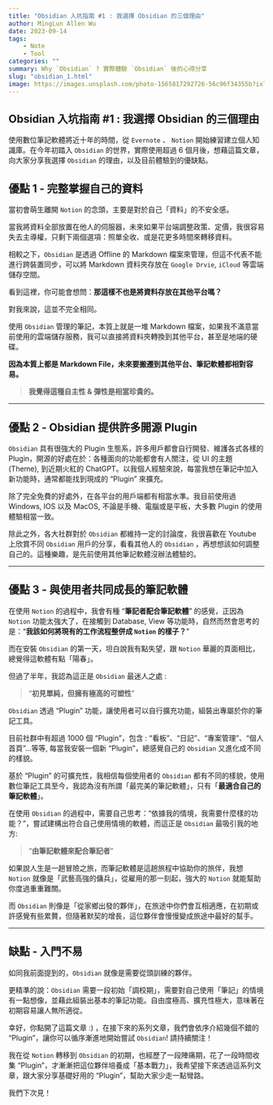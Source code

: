 ```yaml
---
title: "Obsidian 入坑指南 #1 : 我選擇 Obsidian 的三個理由"
author: MingLun Allen Wu
date: 2023-09-14
tags: 
    - Note
    - Tool
categories: ""
summary: Why `Obsidian` ? 實際體驗 `Obsidian` 後的心得分享 
slug: "obsidian_1.html"
image: https://images.unsplash.com/photo-1565817292726-56c96f34355b?ixlib=rb-4.0.3&ixid=M3wxMjA3fDB8MHxwaG90by1wYWdlfHx8fGVufDB8fHx8fA%3D%3D&auto=format&fit=crop&w=2969&q=80
---
```


## Obsidian 入坑指南 #1 : 我選擇 Obsidian 的三個理由

使用數位筆記軟體將近十年的時間，從 `Evernote` 、 `Notion` 開始練習建立個人知識庫。在今年初踏入 `Obsidian` 的世界，實際使用超過 6 個月後，想藉這篇文章，向大家分享我選擇 `Obsidian` 的理由，以及目前體驗到的優缺點。

## 優點 1 - 完整掌握自己的資料

當初會萌生離開 `Notion` 的念頭，主要是對於自己「資料」的不安全感。

當我將資料全部放置在他人的伺服器，未來如果平台端調整政策、定價，我很容易失去主導權，只剩下兩個選項：照單全收、或是花更多時間來轉移資料。

相較之下，`Obsidian` 是透過 Offline 的 Markdown 檔案來管理，但這不代表不能進行跨裝置同步，可以將 Markdown 資料夾存放在 `Google Drvie`, `iCloud` 等雲端儲存空間。

看到這裡，你可能會想問：**那這樣不也是將資料存放在其他平台嗎？**

對我來說，這並不完全相同。

使用 `Obsidian` 管理的筆記，本質上就是一堆 Markdown 檔案，如果我不滿意當前使用的雲端儲存服務，我可以直接將資料夾轉換到其他平台，甚至是地端的硬碟。

**因為本質上都是 Markdown File，未來要搬遷到其他平台、筆記軟體都相對容易。**

> **我覺得這種自主性 & 彈性是相當珍貴的。**

---

## 優點 2 - Obsidian 提供許多開源 Plugin

`Obsidian` 具有很強大的 Plugin 生態系，許多用戶都會自行開發、維護各式各樣的 Plugin，開源的好處在於：各種面向的功能都會有人關注，從 UI 的主題 (Theme), 到近期火紅的 ChatGPT。以我個人經驗來說，每當我想在筆記中加入新功能時，通常都能找到現成的 “Plugin” 來擴充。

除了完全免費的好處外，在各平台的用戶端都有相當水準。我目前使用過 Windows, IOS 以及 MacOS, 不論是手機、電腦或是平板，大多數 Plugin 的使用體驗相當一致。

除此之外，各大社群對於 `Obsidian` 都維持一定的討論度，我很喜歡在 Youtube 上欣賞不同 `Obsidian` 用戶的分享，看看其他人的 `Obsidian` ，再想想該如何調整自己的。這種樂趣，是先前使用其他筆記軟體沒辦法體驗的。

---

## 優點 3 - 與使用者共同成長的筆記軟體

在使用 `Notion` 的過程中，我會有種 “**筆記者配合筆記軟體**” 的感覺，正因為 `Notion` 功能太強大了，在接觸到 Database, View 等功能時，自然而然會思考的是：“**我該如何將現有的工作流程整併成 `Notion` 的樣子？**”

而在安裝 `Obsidian` 的第一天，坦白說我有點失望，跟 `Notion` 華麗的頁面相比，總覺得這軟體有點「陽春」。

但過了半年，我認為這正是 `Obsidian` 最迷人之處 :

> “**初見單純，但擁有極高的可塑性**”

`Obsidian` 透過 “Plugin” 功能，讓使用者可以自行擴充功能，組裝出專屬於你的筆記工具。

目前社群中有超過 1000 個 “Plugin”，包含 : “看板”、“日記”、“專案管理”、“個人首頁”…等等, 每當我安裝一個新 “Plugin”，總感覺自己的 `Obsidian` 又進化成不同的樣貌。

基於 “Plugin” 的可擴充性，我相信每個使用者的 `Obsidian` 都有不同的樣貌，使用數位筆記工具至今，我認為沒有所謂「最完美的筆記軟體」，只有「**最適合自己的筆記軟體**」。

在使用 `Obsidian` 的過程中，需要自己思考：“依據我的情境，我需要什麼樣的功能？”，嘗試建構出符合自己使用情境的軟體，而這正是 `Obsidian` 最吸引我的地方:

> “**由筆記軟體來配合筆記者**”

如果說人生是一趟冒險之旅，而筆記軟體是這趟旅程中協助你的旅伴，我想 `Notion` 就像是「武藝高強的傭兵」，從雇用的那一刻起，強大的 `Notion` 就能幫助你度過重重難關。

而 `Obsidian` 則像是「從家鄉出發的夥伴」，在旅途中你們會互相適應，在初期或許感覺有些累贅，但隨著默契的增長，這位夥伴會慢慢變成旅途中最好的幫手。

---

## 缺點 - 入門不易

如同我前面提到的，`Obsidian` 就像是需要從頭訓練的夥伴。

更精準的說：`Obsidian` 需要一段初始「調校期」，需要對自己使用「筆記」的情境有一點想像，並藉此組裝出基本的筆記功能。自由度極高、擴充性極大，意味著在初期容易讓人無所適從。

幸好，你點開了這篇文章 :) ，在接下來的系列文章，我們會依序介紹幾個不錯的 “Plugin”，讓你可以循序漸進地開始嘗試 `Obsidian`! 請持續關注！

我在從 `Notion` 轉移到 `Obsidian` 的初期，也經歷了一段陣痛期，花了一段時間收集 “Plugin”，才漸漸把這位夥伴培養成「基本戰力」，我希望接下來透過這系列文章，跟大家分享基礎好用的 “Plugin”，幫助大家少走一點彎路。

我們下次見！
